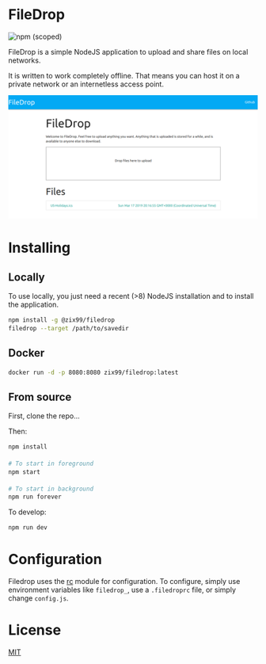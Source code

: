 # FileDrop

![npm (scoped)](https://img.shields.io/npm/v/@zix99/filedrop.svg)

FileDrop is a simple NodeJS application to upload and share files on local networks.

It is written to work completely offline.  That means you can host it on a private network or an internetless access point.

![Screenshot](screenshot.png)

# Installing

## Locally

To use locally, you just need a recent (>8) NodeJS installation and to install the application.

```bash
npm install -g @zix99/filedrop
filedrop --target /path/to/savedir
```

## Docker

```bash
docker run -d -p 8080:8080 zix99/filedrop:latest
```

## From source

First, clone the repo...

Then:

```bash
npm install

# To start in foreground
npm start

# To start in background
npm run forever
```

To develop:
```bash
npm run dev
```

# Configuration

Filedrop uses the [rc](https://www.npmjs.com/package/rc) module for configuration.  To configure, simply use environment variables like `filedrop_`, use a `.filedroprc` file, or simply change `config.js`.

# License

[MIT](LICENSE.md)
